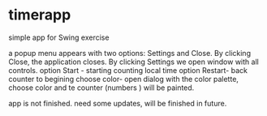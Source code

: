 # timerapp
 simple app for Swing exercise

a popup menu appears with two options: Settings and Close.
By clicking Close, the application closes. By clicking Settings we open window with all controls.
option Start - starting counting local time
option Restart- back counter to begining 
choose color- open dialog with the color palette, choose color and te counter (numbers ) will be painted.

app is not finished. need some updates, will be finished in future.
